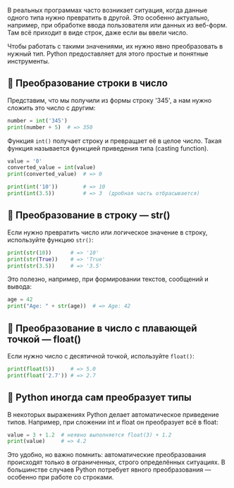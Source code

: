 В реальных программах часто возникает ситуация, когда данные одного типа нужно превратить в другой. Это особенно актуально, например, при обработке ввода пользователя или данных из веб-форм. Там всё приходит в виде строк, даже если вы ввели число.

Чтобы работать с такими значениями, их нужно явно преобразовать в нужный тип. Python предоставляет для этого простые и понятные инструменты.

## 🔢 Преобразование строки в число

Представим, что мы получили из формы строку '345', а нам нужно сложить это число с другим:

```python
number = int('345')
print(number + 5)  # => 350
```

Функция `int()` получает строку и превращает её в целое число.
Такая функция называется функцией приведения типа (casting function).

```python
value = '0'
converted_value = int(value)
print(converted_value)  # => 0

print(int('10'))        # => 10
print(int(3.5))         # => 3  (дробная часть отбрасывается)
```

## 🧵 Преобразование в строку — str()

Если нужно превратить число или логическое значение в строку, используйте функцию `str()`:

```python
print(str(10))      # => '10'
print(str(True))    # => 'True'
print(str(3.5))     # => '3.5'
```

Это полезно, например, при формировании текстов, сообщений и вывода:

```python
age = 42
print("Age: " + str(age))  # => Age: 42
```

## 🌊 Преобразование в число с плавающей точкой — float()

Если нужно число с десятичной точкой, используйте `float()`:

```python
print(float(5))     # => 5.0
print(float('2.7')) # => 2.7
```

## 🤖 Python иногда сам преобразует типы

В некоторых выражениях Python делает автоматическое приведение типов. Например, при сложении int и float он преобразует всё в float:

```python
value = 3 + 1.2  # неявно выполняется float(3) + 1.2
print(value)     # => 4.2
```

Это удобно, но важно помнить: автоматические преобразования происходят только в ограниченных, строго определённых ситуациях. В большинстве случаев Python потребует явного преобразования — особенно при работе со строками.
